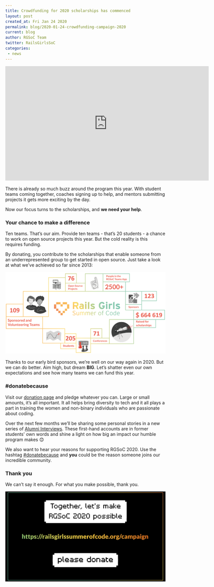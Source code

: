 ```yaml
---
title: Crowdfunding for 2020 scholarships has commenced
layout: post
created_at: Fri Jan 24 2020
permalink: blog/2020-01-24-crowdfunding-campaign-2020
current: blog
author: RGSoC Team
twitter: RailsGirlsSoC
categories:
 - news
---
```


<iframe src="https://player.vimeo.com/video/385291213?amp;loop=1" width="640" height="360" frameborder="0" webkitallowfullscreen mozallowfullscreen allowfullscreen></iframe>
<!--<p><a href="https://player.vimeo.com/video/385291213">RGSoC 2020’s Crowdfunding Campaign is now Open!</a> from <a href="https://vimeo.com/user51331690">Rails Girls Summer of Code</a> on <a href="https://vimeo.com">Vimeo</a>.</p>-->

There is already so much buzz around the program this year. With student teams coming together, coaches signing up to help, and mentors submitting projects it gets more exciting by the day.

Now our focus turns to the scholarships, and **we need your help**.

### Your chance to make a difference

Ten teams. That’s our aim. Provide ten teams - that’s 20 students - a chance to work on open source projects this year. But the cold reality is this requires funding.

By donating, you contribute to the scholarships that enable someone from an underrepresented group to get started in open source. Just take a look at what we’ve achieved so far since 2013:

<img src="/img/2019-11-20-Stats 2013-18.png" alt="RGSoC Stats 2013-18">

Thanks to our early bird sponsors, we’re well on our way again in 2020. But we can do better. Aim high, but dream **BIG**. Let’s shatter even our own expectations and see how many teams we can fund this year.

### #donatebecause

Visit our <a href="https://railsgirlssummerofcode.org/campaign/">donation page</a> and pledge whatever you can. Large or small amounts, it’s all important. It all helps bring diversity to tech and it all plays a part in training the women and non-binary individuals who are passionate about coding.

Over the next few months we’ll be sharing some personal stories in a new series of <a href="https://railsgirlssummerofcode.org/blog/categoryview/#alumna-series">Alumni Interviews</a>. These first-hand accounts are in former students' own words and shine a light on how big an impact our humble program makes 😊

We also want to hear your reasons for supporting RGSoC 2020. Use the hashtag <a href="https://twitter.com/search?q=%23donatebecause&src=typed_query">#donatebecause</a> and **you** could be the reason someone joins our incredible community. 

### Thank you

We can’t say it enough. For what you make possible, thank you.

<a href="https://railsgirlssummerofcode.org/campaign/"><img src="/img/blog/2020/Please Donate.png"></a>
